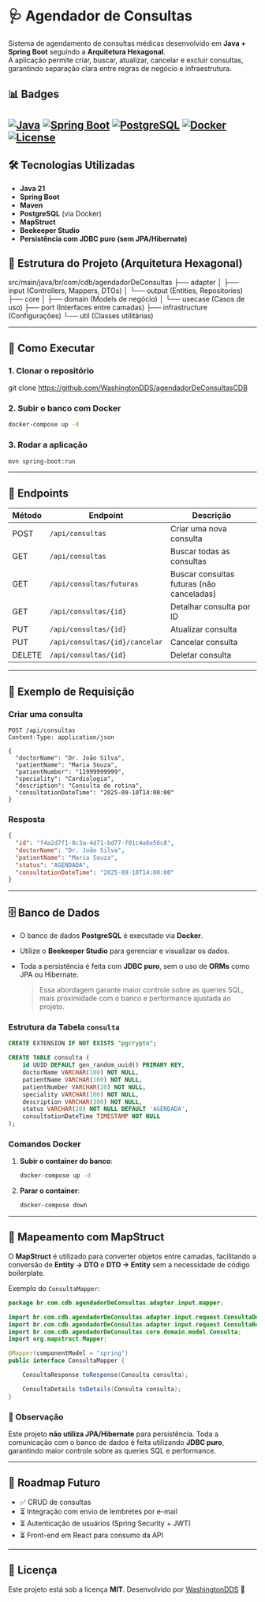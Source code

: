 


# 🩺 Agendador de Consultas

Sistema de agendamento de consultas médicas desenvolvido em **Java + Spring Boot** seguindo a **Arquitetura Hexagonal**.  
A aplicação permite criar, buscar, atualizar, cancelar e excluir consultas, garantindo separação clara entre regras de negócio e infraestrutura.  

## 📊 Badges
[![Java](https://img.shields.io/badge/Java-21-red)](https://www.java.com)
[![Spring Boot](https://img.shields.io/badge/Spring%20Boot-3.0-green)](https://spring.io/projects/spring-boot)
[![PostgreSQL](https://img.shields.io/badge/PostgreSQL-15-blue)](https://www.postgresql.org)
[![Docker](https://img.shields.io/badge/Docker-Enabled-blue)](https://www.docker.com)
[![License](https://img.shields.io/badge/license-MIT-yellow)](./LICENSE)
---

## 🛠️ Tecnologias Utilizadas
- **Java 21**
- **Spring Boot**
- **Maven**
- **PostgreSQL** (via Docker)
- **MapStruct**
- **Beekeeper Studio**
- **Persistência com JDBC puro (sem JPA/Hibernate)**



## 📂 Estrutura do Projeto (Arquitetura Hexagonal)



src/main/java/br/com/cdb/agendadorDeConsultas
├── adapter
│   ├── input (Controllers, Mappers, DTOs)
│   └── output (Entities, Repositories)
├── core
│   ├── domain (Models de negócio)
│   └── usecase (Casos de uso)
├── port (Interfaces entre camadas)
├── infrastructure (Configurações)
└── util (Classes utilitárias)



---

## 🚀 Como Executar

### 1. Clonar o repositório

git clone https://github.com/WashingtonDDS/agendadorDeConsultasCDB


### 2. Subir o banco com Docker

```bash
docker-compose up -d
```

### 3. Rodar a aplicação

```bash
mvn spring-boot:run
```

---

## 📌 Endpoints

| Método | Endpoint                       | Descrição                                 |
| ------ | ------------------------------ | ----------------------------------------- |
| POST   | `/api/consultas`               | Criar uma nova consulta                   |
| GET    | `/api/consultas`               | Buscar todas as consultas                 |
| GET    | `/api/consultas/futuras`       | Buscar consultas futuras (não canceladas) |
| GET    | `/api/consultas/{id}`          | Detalhar consulta por ID                  |
| PUT    | `/api/consultas/{id}`          | Atualizar consulta                        |
| PUT    | `/api/consultas/{id}/cancelar` | Cancelar consulta                         |
| DELETE | `/api/consultas/{id}`          | Deletar consulta                          |

---

## 📄 Exemplo de Requisição

### Criar uma consulta

```http
POST /api/consultas
Content-Type: application/json

{
  "doctorName": "Dr. João Silva",
  "patientName": "Maria Souza",
  "patientNumber": "11999999999",
  "speciality": "Cardiologia",
  "description": "Consulta de rotina",
  "consultationDateTime": "2025-09-10T14:00:00"
}
```

### Resposta

```json
{
  "id": "f4a2d7f1-8c3a-4d71-bd77-f01c4a6e56c8",
  "doctorName": "Dr. João Silva",
  "patientName": "Maria Souza",
  "status": "AGENDADA",
  "consultationDateTime": "2025-09-10T14:00:00"
}
```

---

## 🗄️ Banco de Dados

* O banco de dados **PostgreSQL** é executado via **Docker**.
* Utilize o **Beekeeper Studio** para gerenciar e visualizar os dados.
* Toda a persistência é feita com **JDBC puro**, sem o uso de **ORMs** como JPA ou Hibernate.

  > Essa abordagem garante maior controle sobre as queries SQL, mais proximidade com o banco e performance ajustada ao projeto.

### Estrutura da Tabela `consulta`

```sql
CREATE EXTENSION IF NOT EXISTS "pgcrypto";

CREATE TABLE consulta (
    id UUID DEFAULT gen_random_uuid() PRIMARY KEY,
    doctorName VARCHAR(100) NOT NULL,
    patientName VARCHAR(100) NOT NULL,
    patientNumber VARCHAR(20) NOT NULL,
    speciality VARCHAR(100) NOT NULL,
    description VARCHAR(300) NOT NULL,
    status VARCHAR(20) NOT NULL DEFAULT 'AGENDADA',
    consultationDateTime TIMESTAMP NOT NULL
);
```

### Comandos Docker

1. **Subir o container do banco**:

   ```bash
   docker-compose up -d
   ```
2. **Parar o container**:

   ```bash
   docker-compose down
   ```

---

## 📝 Mapeamento com MapStruct

O **MapStruct** é utilizado para converter objetos entre camadas, facilitando a conversão de **Entity → DTO** e **DTO → Entity** sem a necessidade de código boilerplate.

Exemplo do `ConsultaMapper`:

```java
package br.com.cdb.agendadorDeConsultas.adapter.input.mapper;

import br.com.cdb.agendadorDeConsultas.adapter.input.request.ConsultaDetails;
import br.com.cdb.agendadorDeConsultas.adapter.input.request.ConsultaResponse;
import br.com.cdb.agendadorDeConsultas.core.domain.model.Consulta;
import org.mapstruct.Mapper;

@Mapper(componentModel = "spring")
public interface ConsultaMapper {

    ConsultaResponse toResponse(Consulta consulta);

    ConsultaDetails toDetails(Consulta consulta);
}
```

### 🔎 Observação

Este projeto **não utiliza JPA/Hibernate** para persistência.
Toda a comunicação com o banco de dados é feita utilizando **JDBC puro**, garantindo maior controle sobre as queries SQL e performance.

---

## 📌 Roadmap Futuro

* ✅ CRUD de consultas
* ⏳ Integração com envio de lembretes por e-mail
* ⏳ Autenticação de usuários (Spring Security + JWT)
* ⏳ Front-end em React para consumo da API

---

## 📄 Licença

Este projeto está sob a licença **MIT**.
Desenvolvido por [WashingtonDDS](https://github.com/WashingtonDDS) 🚀

```

